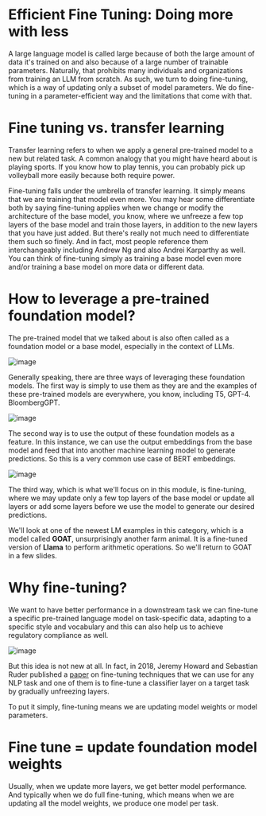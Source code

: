 #  Efficient Fine Tuning: Doing more with less
A large language model is called large because of both the large amount of data it's trained on and also because of a large number of trainable parameters. Naturally, that prohibits many individuals and organizations from training an LLM from scratch. As such, we turn to doing fine-tuning, which is a way of updating only a subset of model parameters. We do fine-tuning in a parameter-efficient way and the limitations that come with that.

# Fine tuning vs. transfer learning
Transfer learning refers to when we apply a general pre-trained model to a new but related task. A common analogy that you might have heard about is playing sports. If you know how to play tennis, you can probably pick up volleyball more easily because both require power. 

Fine-tuning falls under the umbrella of transfer learning. It simply means that we are training that model even more. You may hear some differentiate both by saying
fine-tuning applies when we change or modify the architecture of the base model, you know, where we unfreeze a few top layers of the base model and train those layers,
in addition to the new layers that you have just added. But there's really not much need to differentiate them such so finely. And in fact, most people reference them interchangeably including Andrew Ng and also Andrei Karparthy as well. You can think of fine-tuning simply as training a base model even more and/or training a base model on more data or different data.

# How to leverage a pre-trained foundation model?
The pre-trained model that we talked about is also often called as a foundation model or a base model, especially in the context of LLMs. 

![image](https://github.com/vivekprm/LLM-FoundationModels/assets/2403660/cf73f6a4-20e2-4ba1-870d-0dcc897de183)

Generally speaking, there are three ways of leveraging these foundation models. The first way is simply to use them as they are and the examples of these pre-trained models are everywhere, you know, including T5, GPT-4. BloombergGPT.

![image](https://github.com/vivekprm/LLM-FoundationModels/assets/2403660/78b5f233-cf34-4ada-9b8d-7aa1a0086121)

The second way is to use the output of these foundation models as a feature. In this instance, we can use the output embeddings from the base model and feed that into another machine learning model to generate predictions. So this is a very common use case of BERT embeddings.

![image](https://github.com/vivekprm/LLM-FoundationModels/assets/2403660/9fcb7961-ce35-45b1-ac53-a1e1cfe7eabe)

The third way, which is what we'll focus on in this module, is fine-tuning, where we may update only a few top layers of the base model or update all layers or add some layers before we use the model to generate our desired predictions.

We'll look at one of the newest LM examples in this category, which is a model called **GOAT**, unsurprisingly another farm animal. It is a fine-tuned version of **Llama** to perform arithmetic operations. So we'll return to GOAT in a few slides. 

# Why fine-tuning? 
We want to have better performance in a downstream task we can fine-tune a specific pre-trained language model on task-specific data, adapting to a specific style and vocabulary and this can also help us to achieve regulatory compliance as well.

![image](https://github.com/vivekprm/LLM-FoundationModels/assets/2403660/154a3911-6614-4c02-93f2-3a5b6f95fb78)

But this idea is not new at all. In fact, in 2018, Jeremy Howard and Sebastian Ruder published a [paper](https://arxiv.org/pdf/1801.06146.pdf) on fine-tuning techniques that we can use for any NLP task and one of them is to fine-tune a classifier layer on a target task by gradually unfreezing layers. 

To put it simply, fine-tuning means we are updating model weights or model parameters.

# Fine tune = update foundation model weights
Usually, when we update more layers, we get better model performance. And typically when we do full fine-tuning, which means when we are updating all the model weights, we produce one model per task.
